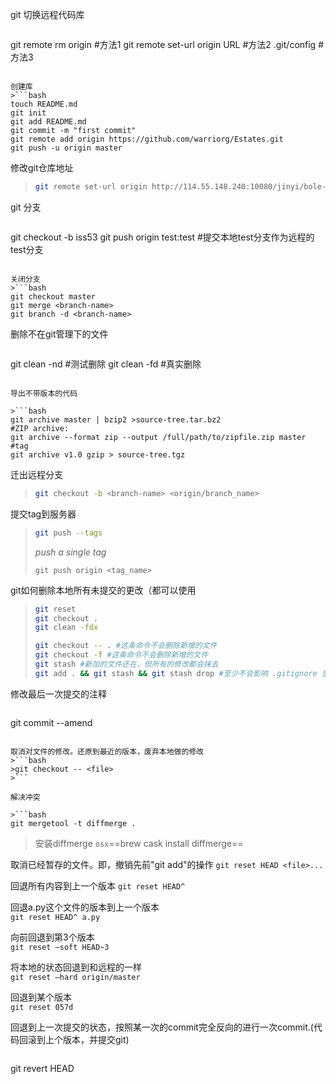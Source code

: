 git 切换远程代码库
>```bash
git remote rm origin #方法1
git remote set-url origin URL  #方法2
.git/config	#方法3
```

创建库
>```bash
touch README.md
git init
git add README.md
git commit -m "first commit"
git remote add origin https://github.com/warriorg/Estates.git
git push -u origin master
```

修改git仓库地址
>```bash
>git remote set-url origin http://114.55.148.240:10080/jinyi/bole-parking.git
>```

git 分支
>```bash
git checkout -b iss53
git push origin test:test  #提交本地test分支作为远程的test分支
```

关闭分支
>```bash
git checkout master
git merge <branch-name>
git branch -d <branch-name>
```

删除不在git管理下的文件
>```bash
git clean -nd #测试删除
git clean -fd #真实删除
```

导出不带版本的代码

>```bash
git archive master | bzip2 >source-tree.tar.bz2
#ZIP archive:
git archive --format zip --output /full/path/to/zipfile.zip master
#tag
git archive v1.0 gzip > source-tree.tgz
```

迁出远程分支

>```bash
>git checkout -b <branch-name> <origin/branch_name>
>```

提交tag到服务器

>```bash
>git push --tags  
>```
>*push a single tag*
>
>```
>git push origin <tag_name>
>```

git如何删除本地所有未提交的更改（都可以使用
>```bash
>git reset
>git checkout .
>git clean -fdx
>```
>```bash
> git checkout -- . #这条命令不会删除新增的文件
> git checkout -f #这条命令不会删除新增的文件
> git stash #新加的文件还在，但所有的修改都会抹去
> git add . && git stash && git stash drop #至少不会影响 .gitignore 里面的不跟踪的文件
>```

修改最后一次提交的注释
>```bas
git commit --amend
```

取消对文件的修改。还原到最近的版本，废弃本地做的修改
>```bash
>git checkout -- <file>
>```

解决冲突

>```bash
git mergetool -t diffmerge .
```
>安装diffmerge `osx`==brew cask install diffmerge==

取消已经暂存的文件。即，撤销先前"git add"的操作
`git reset HEAD <file>...`

回退所有内容到上一个版本
`git reset HEAD^`

回退a.py这个文件的版本到上一个版本  
`git reset HEAD^ a.py  `

向前回退到第3个版本  
`git reset –soft HEAD~3  `

将本地的状态回退到和远程的一样  
`git reset –hard origin/master `

回退到某个版本  
`git reset 057d `

回退到上一次提交的状态，按照某一次的commit完全反向的进行一次commit.(代码回滚到上个版本，并提交git)
>```bash
git revert HEAD
```
